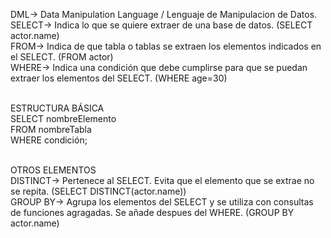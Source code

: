 DML-> Data Manipulation Language / Lenguaje de Manipulacion de Datos.  
SELECT-> Indica lo que se quiere extraer de una base de datos. (SELECT actor.name) <br>
FROM-> Indica de que tabla o tablas se extraen los elementos indicados en el SELECT. (FROM actor) <br>
WHERE-> Indica una condición que debe cumplirse para que se puedan extraer los elementos del SELECT. (WHERE age=30) <br><br>

ESTRUCTURA BÁSICA<br>
SELECT nombreElemento<br>
FROM nombreTabla<br>
WHERE condición;<br><br>

OTROS ELEMENTOS <br>
DISTINCT-> Pertenece al SELECT. Evita que el elemento que se extrae no se repita. (SELECT DISTINCT(actor.name))<br>
GROUP BY-> Agrupa los elementos del SELECT y se utiliza con consultas de funciones agragadas. Se añade despues del WHERE. (GROUP BY actor.name) <br>

